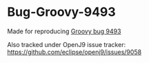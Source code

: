 # Bug-Groovy-9493
Made for reproducing [Groovy bug 9493](https://issues.apache.org/jira/browse/GROOVY-9493)

Also tracked under OpenJ9 issue tracker: https://github.com/eclipse/openj9/issues/9058
